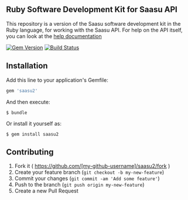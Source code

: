 ## Ruby Software Development Kit for Saasu API
This repository is a version of the Saasu software development kit in the Ruby language, for working with the Saasu API.
For help on the API itself, you can look at the [help documentation](https://api.saasu.com/)

[![Gem Version](https://badge.fury.io/rb/saasu2.svg)](http://badge.fury.io/rb/saasu2)
[![Build Status](https://travis-ci.org/nsinenko/saasu-rails.svg?branch=master)](https://travis-ci.org/nsinenko/saasu-rails)

## Installation

Add this line to your application's Gemfile:

```ruby
gem 'saasu2'
```

And then execute:

    $ bundle

Or install it yourself as:

    $ gem install saasu2

## Contributing

1. Fork it ( https://github.com/[my-github-username]/saasu2/fork )
2. Create your feature branch (`git checkout -b my-new-feature`)
3. Commit your changes (`git commit -am 'Add some feature'`)
4. Push to the branch (`git push origin my-new-feature`)
5. Create a new Pull Request
